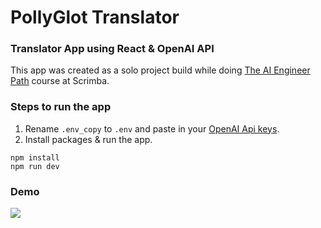 # PollyGlot Translator

### Translator App using React & OpenAI API

This app was created as a solo project build while doing [The AI Engineer Path](https://scrimba.com/the-ai-engineer-path-c02v) course at Scrimba.

### Steps to run the app

1. Rename `.env_copy` to `.env` and paste in your [OpenAI Api keys](https://platform.openai.com/docs/overview).
2. Install packages & run the app.

```
npm install
npm run dev
```

### Demo
![](https://github.com/Your_Repository_Name/Your_GIF_Name.gif)
